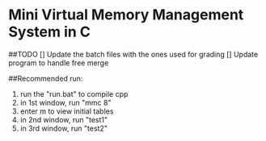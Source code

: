 # Mini Virtual Memory Management System in C
##TODO
[] Update the batch files with the ones used for grading
[] Update program to handle free merge

##Recommended run:
1. run the "run.bat" to compile cpp
2. in 1st window, run "mmc 8"
3. enter m to view initial tables
4. in 2nd window, run "test1"
5. in 3rd window, run "test2"
